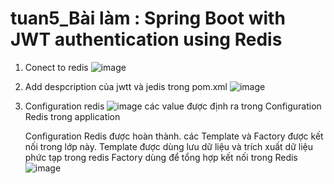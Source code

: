 # tuan5_Bài làm : Spring Boot with JWT authentication using Redis
1. Conect to redis
![image](https://github.com/vicute0707/tuan5_jwtwithredis/assets/122417490/3ab403d6-d889-4297-b05d-53af8ccc98a0)
   
3. Add despcription của jwtt và jedis trong pom.xml
![image](https://github.com/vicute0707/tuan5_jwtwithredis/assets/122417490/ee847e39-81f2-4680-8b20-5bcbde676f06)
   
5. Configuration redis
   ![image](https://github.com/vicute0707/tuan5_jwtwithredis/assets/122417490/1a179c17-8e53-4c58-9ffd-8b8760ac262a)
các value được định ra trong Configuration Redis trong application

    Configuration Redis được hoàn thành. các Template và Factory được kết nối trong lớp này.
Template được dùng lưu dữ liệu và trích xuất dữ liệu phức tạp trong redis
Factory dùng để tổng hợp kết nối trong Redis
![image](https://github.com/vicute0707/tuan5_jwtwithredis/assets/122417490/4b615ef4-cfd5-4ebb-8e22-640289d54da5)


   


   

